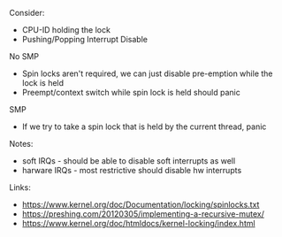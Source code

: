 Consider:
- CPU-ID holding the lock
- Pushing/Popping Interrupt Disable

No SMP
- Spin locks aren't required, we can just disable pre-emption while the lock is held
- Preempt/context switch while spin lock is held should panic

SMP
- If we try to take a spin lock that is held by the current thread, panic

Notes:
- soft IRQs - should be able to disable soft interrupts as well
- harware IRQs - most restrictive should disable hw interrupts

Links: 
- https://www.kernel.org/doc/Documentation/locking/spinlocks.txt
- https://preshing.com/20120305/implementing-a-recursive-mutex/
- https://www.kernel.org/doc/htmldocs/kernel-locking/index.html
